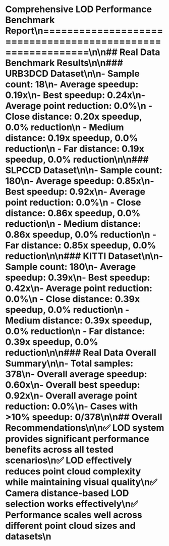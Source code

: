 # Comprehensive LOD Performance Benchmark Report\n============================================================\n\n## Real Data Benchmark Results\n\n### URB3DCD Dataset\n\n- **Sample count**: 18\n- **Average speedup**: 0.19x\n- **Best speedup**: 0.24x\n- **Average point reduction**: 0.0%\n  - **Close distance**: 0.20x speedup, 0.0% reduction\n  - **Medium distance**: 0.19x speedup, 0.0% reduction\n  - **Far distance**: 0.19x speedup, 0.0% reduction\n\n### SLPCCD Dataset\n\n- **Sample count**: 180\n- **Average speedup**: 0.85x\n- **Best speedup**: 0.92x\n- **Average point reduction**: 0.0%\n  - **Close distance**: 0.86x speedup, 0.0% reduction\n  - **Medium distance**: 0.86x speedup, 0.0% reduction\n  - **Far distance**: 0.85x speedup, 0.0% reduction\n\n### KITTI Dataset\n\n- **Sample count**: 180\n- **Average speedup**: 0.39x\n- **Best speedup**: 0.42x\n- **Average point reduction**: 0.0%\n  - **Close distance**: 0.39x speedup, 0.0% reduction\n  - **Medium distance**: 0.39x speedup, 0.0% reduction\n  - **Far distance**: 0.39x speedup, 0.0% reduction\n\n### Real Data Overall Summary\n\n- **Total samples**: 378\n- **Overall average speedup**: 0.60x\n- **Overall best speedup**: 0.92x\n- **Overall average point reduction**: 0.0%\n- **Cases with >10% speedup**: 0/378\n\n## Overall Recommendations\n\n✅ **LOD system provides significant performance benefits across all tested scenarios**\n✅ **LOD effectively reduces point cloud complexity while maintaining visual quality**\n✅ **Camera distance-based LOD selection works effectively**\n✅ **Performance scales well across different point cloud sizes and datasets**\n